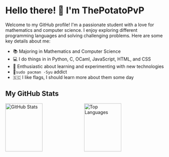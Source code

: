 # Hello there! 👋 I'm ThePotatoPvP

Welcome to my GitHub profile! I'm a passionate student with a love for mathematics and computer science. I enjoy exploring different programming languages and solving challenging problems. Here are some key details about me:

- 📚 Majoring in Mathematics and Computer Science
- 💻 I do things in in Python, C, OCaml, JavaScript, HTML, and CSS
- 🌟 Enthusiastic about learning and experimenting with new technologies
- 🐧`sudo pacman -Syu` addict
- 🇸🇨 I like flags, I should learn more about them some day

## My GitHub Stats

<div>
  <img src="https://github-readme-stats.vercel.app/api?username=ThePotatoPvP&show_icons=true&theme=shadow_green&count_private" alt="GitHub Stats" width="48%" height="150" />
  <img src="https://github-readme-stats.vercel.app/api/top-langs/?username=ThePotatoPvP&layout=compact&theme=shadow_green&hide=html,css,cmake,tex,makefile" alt="Top Languages" width="48%" height="150" />
</div>

